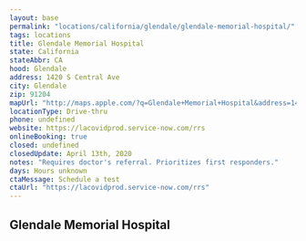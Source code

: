 ```yaml
---
layout: base
permalink: "locations/california/glendale/glendale-memorial-hospital/"
tags: locations
title: Glendale Memorial Hospital
state: California
stateAbbr: CA
hood: Glendale
address: 1420 S Central Ave
city: Glendale
zip: 91204
mapUrl: "http://maps.apple.com/?q=Glendale+Memorial+Hospital&address=1420+S+Central+Ave,Glendale,California,91204"
locationType: Drive-thru
phone: undefined
website: https://lacovidprod.service-now.com/rrs
onlineBooking: true
closed: undefined
closedUpdate: April 13th, 2020
notes: "Requires doctor's referral. Prioritizes first responders."
days: Hours unknown
ctaMessage: Schedule a test
ctaUrl: "https://lacovidprod.service-now.com/rrs"
---
```

## Glendale Memorial Hospital